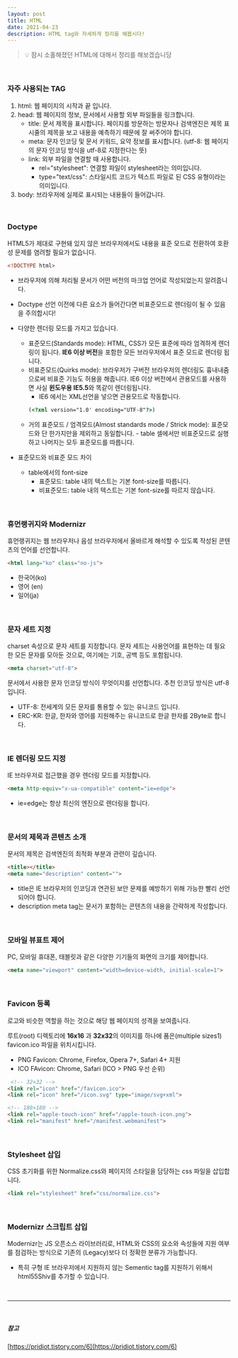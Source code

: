 ```yaml
---
layout: post
title: HTML
date: 2021-04-23
description: HTML tag와 자세하게 정리를 해봅시다!
---
```


> 💡 잠시 소홀해졌던 HTML에 대해서 정리를 해보겠습니당

<br />

### 자주 사용되는 TAG

<ol>
  <li>html: 웹 페이지의 시작과 끝 입니다.</li>
  <li>
    head: 웹 페이지의 정보, 문서에서 사용할 외부 파일들을 링크합니다.
    <ul>
      <li>title: 문서 제목을 표시합니다. 페이지를 방문하는 방문자나 검색엔진은 제목 표시줄의 제목을 보고 내용을 예측하기 때문에 잘 써주어야 합니다.</li>
      <li>meta: 문자 인코딩 및 문서 키워드, 요약 정보를 표시합니다. (utf-8: 웹 페이지의 문자 인코딩 방식을 utf-8로 지정한다는 뜻)</li>
      <li>
        link: 외부 파일을 연결할 때 사용합니다.
        <ul>
          <li>rel="stylesheet": 연결할 파일이 stylesheet라는 의미입니다.</li>
          <li>type="text/css": 스타일시트 코드가 텍스트 파일로 된 CSS 유형이라는 의미입니다.</li>
        </ul>
      </li>
    </ul>
  </li>
  <li>body: 브라우저에 실제로 표시되는 내용들이 들어갑니다.</li>
</ol>

<br />

### Doctype
HTML5가 제대로 구현돼 있지 않은 브라우저에서도 내용을 표준 모드로 전환하여 호환성 문제를 염려할 필요가 없습니다.

```html
<!DOCTYPE html>
```
* 브라우저에 의해 처리될 문서가 어떤 버전의 마크업 언어로 작성되었는지 알려줍니다. 
* Doctype 선언 이전에 다른 요소가 들어간다면 비표준모드로 렌더링이 될 수 있음을 주의합시다!
* 다양한 렌더링 모드를 가지고 있습니다.
  * 표준모드(Standards mode): HTML, CSS가 모든 표준에 따라 엄격하게 렌더링이 됩니다. **IE6 이상 버전**을 포함한 모든 브라우저에서 표준 모드로 렌더링 됩니다.
  * 비표준모드(Quirks mode): 브라우저가 구버전 브라우저의 렌더링도 흉내내줌으로써 비표준 기능도 허용을 해줍니다. IE6 이상 버전에서 관용모드를 사용하면 사실 **윈도우용 IE5.5**와 똑같이 렌더링됩니다.
    * IE6 에서는 XML선언을 넣으면 관용모드로 작동합니다.
    ```html
    (<?xml version="1.0' encoding="UTF-8"?>)
    ```
  * 거의 표준모드 / 엄격모드(Almost standards mode / Strick mode): 표준모드와 단 한가지만을 제외하고 동일합니다. - table 셀에서만 비표준모드로 실행하고 나머지는 모두 표준모드를 따릅니다.

* 표준모드와 비표준 모드 차이
  * table에서의 font-size
    * 표준모드: table 내의 텍스트는 기본 font-size를 따릅니다.
    * 비표준모드: table 내의 텍스트는 기본 font-size를 따르지 않습니다.

<br />

### 휴먼랭귀지와 Modernizr
휴먼랭귀지는 웹 브라우저나 음성 브라우저에서 올바르게 해석할 수 있도록 작성된 콘텐츠의 언어를 선언합니다.

```html
<html lang="ko" class="no-js">
```

* 한국어(ko) 
* 영어 (en) 
* 일어(ja)

<br />

### 문자 세트 지정
charset 속성으로 문자 세트를 지정합니다. 
문자 세트는 사용언어를 표현하는 데 필요한 모든 문자를 모아둔 것으로, 여기에는 기호, 공백 등도 포함됩니다.

```html
<meta charset="utf-8">
```

문서에서 사용한 문자 인코딩 방식이 무엇이지를 선언합니다.
추천 인코딩 방식은 utf-8 입니다.
* UTF-8: 전세계의 모든 문자를 통용할 수 있는 유니코드 입니다.
* ERC-KR: 한글, 한자와 영어를 지원해주는 유니코드로 한글 한자를 2Byte로 합니다.

<br />

### IE 렌더링 모드 지정
IE 브라우저로 접근했을 경우 렌더링 모드를 지정합니다.

```html
<meta http-equiv="x-ua-compatible" content="ie=edge">
```

* ie=edge는 항상 최신의 엔진으로 렌더링을 합니다.

<br />

### 문서의 제목과 콘텐츠 소개
문서의 제목은 검색엔진의 최적화 부분과 관련이 깊습니다.

```html
<title></title>
<meta name="description" content="">
```

* title은 IE 브라우저의 인코딩과 연관된 보안 문제를 예방하기 위해 가능한 빨리 선언되어야 합니다.
* description meta tag는 문서가 포함하는 콘텐츠의 내용을 간략하게 작성합니다.

<br />

### 모바일 뷰표트 제어
PC, 모바일 휴대폰, 태블릿과 같은 다양한 기기들의 화면의 크기를 제어합니다.

```html
<meta name="viewport" content="width=device-width, initial-scale=1">
```

<br />

### Favicon 등록
로고와 비슷한 역할을 하는 것으로 해당 웹 페이지의 성격을 보여줍니다.

루트(root) 디렉토리에 **16x16** 과 **32x32**의 이미지를 하나에 품은(multiple sizes1) favicon.ico 파일을 위치시킵니다.

* PNG Favicon: Chrome, Firefox, Opera 7+, Safari 4+ 지원
* ICO FAvicon: Chrome, Safari (ICO > PNG 우선 순위)

```html
 <!-- 32×32 -->
<link rel="icon" href="/favicon.ico">
<link rel="icon" href="/icon.svg" type="image/svg+xml">

<!-- 180×180 -->
<link rel="apple-touch-icon" href="/apple-touch-icon.png"> 
<link rel="manifest" href="/manifest.webmanifest">
```

<br />

### Stylesheet 삽입
CSS 초기화를 위한 Normalize.css와 페이지의 스타일을 담당하는 css 파일을 삽입합니다.

```html
<link rel="stylesheet" href="css/normalize.css">
```

<br />

### Modernizr 스크립트 삽입
Modernizr는 JS 오픈소스 라이브러리로, HTML와 CSS의 요소와 속성들에 지원 여부를 점검하는 방식으로 기존의 (Legacy)보다 더 정확한 분류가 가능합니다.

* 특히 구형 IE 브라우저에서 지원하지 않는 Sementic tag를 지원하기 위해서 html55Shiv를 추가할 수 있습니다.


<br />
<hr />
<br />

##### 참고
[https://pridiot.tistory.com/6](https://pridiot.tistory.com/6)